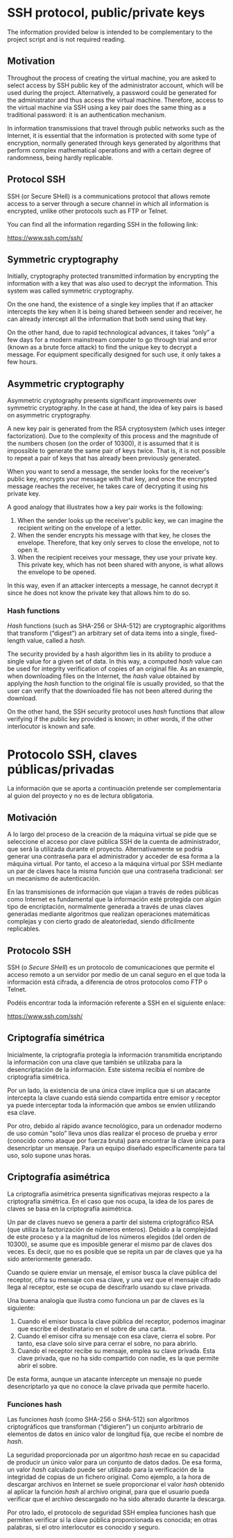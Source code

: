 <!-- multilingual suffix: en, es -->

<!-- [en] -->

# SSH protocol, public/private keys

The information provided below is intended to be complementary to the project script and is not required reading.

## Motivation

Throughout the process of creating the virtual machine, you are asked to select access by SSH public key of the administrator account, which will be used during the project. Alternatively, a password could be generated for the administrator and thus access the virtual machine. Therefore, access to the virtual machine via SSH using a key pair does the same thing as a traditional password: it is an authentication mechanism.

In information transmissions that travel through public networks such as the Internet, it is essential that the information is protected with some type of encryption, normally generated through keys generated by algorithms that perform complex mathematical operations and with a certain degree of randomness, being hardly replicable.

## Protocol SSH

SSH (or Secure SHell) is a communications protocol that allows remote access to a server through a secure channel in which all information is encrypted, unlike other protocols such as FTP or Telnet.

You can find all the information regarding SSH in the following link:

<https://www.ssh.com/ssh/>

## Symmetric cryptography

Initially, cryptography protected transmitted information by encrypting the information with a key that was also used to decrypt the information. This system was called symmetric cryptography.

On the one hand, the existence of a single key implies that if an attacker intercepts the key when it is being shared between sender and receiver, he can already intercept all the information that both send using that key.

On the other hand, due to rapid technological advances, it takes “only” a few days for a modern mainstream computer to go through trial and error (known as a brute force attack) to find the unique key to decrypt a message. For equipment specifically designed for such use, it only takes a few hours.

## Asymmetric cryptography

Asymmetric cryptography presents significant improvements over symmetric cryptography. In the case at hand, the idea of key pairs is based on asymmetric cryptography.

A new key pair is generated from the RSA cryptosystem (which uses integer factorization). Due to the complexity of this process and the magnitude of the numbers chosen (on the order of 10300), it is assumed that it is impossible to generate the same pair of keys twice. That is, it is not possible to repeat a pair of keys that has already been previously generated.

When you want to send a message, the sender looks for the receiver's public key, encrypts your message with that key, and once the encrypted message reaches the receiver, he takes care of decrypting it using his private key.

A good analogy that illustrates how a key pair works is the following:

1. When the sender looks up the receiver's public key, we can imagine the recipient writing on the envelope of a letter.
1. When the sender encrypts his message with that key, he closes the envelope. Therefore, that key only serves to close the envelope, not to open it.
1. When the recipient receives your message, they use your private key. This private key, which has not been shared with anyone, is what allows the envelope to be opened.

In this way, even if an attacker intercepts a message, he cannot decrypt it since he does not know the private key that allows him to do so.

### Hash functions

*Hash* functions (such as SHA-256 or SHA-512) are cryptographic algorithms that transform (“digest”) an arbitrary set of data items into a single, fixed-length value, called a *hash*.

The security provided by a hash algorithm lies in its ability to produce a single value for a given set of data. In this way, a computed *hash* value can be used for integrity verification of copies of an original file. As an example, when downloading files on the Internet, the *hash* value obtained by applying the *hash* function to the original file is usually provided, so that the user can verify that the downloaded file has not been altered during the download.

On the other hand, the SSH security protocol uses *hash* functions that allow verifying if the public key provided is known; in other words, if the other interlocutor is known and safe.

<!-- [es] -->

# Protocolo SSH, claves públicas/privadas

La información que se aporta a continuación pretende ser complementaria al guion del proyecto y no es de lectura obligatoria.

## Motivación

A lo largo del proceso de la creación de la máquina virtual se pide que se seleccione el acceso por clave pública SSH de la cuenta de administrador, que será la utilizada durante el proyecto. Alternativamente se podría generar una contraseña para el administrador y acceder de esa forma a la máquina virtual. Por tanto, el acceso a la máquina virtual por SSH mediante un par de claves hace la misma función que una contraseña tradicional: ser un mecanismo de autenticación.

En las transmisiones de información que viajan a través de redes públicas como Internet es fundamental que la información esté protegida con algún tipo de encriptación, normalmente generada a través de unas claves generadas mediante algoritmos que realizan operaciones matemáticas complejas y con cierto grado de aleatoriedad, siendo difícilmente replicables.

## Protocolo SSH

SSH (o *Secure SHell*) es un protocolo de comunicaciones que permite el acceso remoto a un servidor por medio de un canal seguro en el que toda la información está cifrada, a diferencia de otros protocolos como FTP o Telnet.

Podéis encontrar toda la información referente a SSH en el siguiente enlace:

<https://www.ssh.com/ssh/>

## Criptografía simétrica

Inicialmente, la criptografía protegía la información transmitida encriptando la información con una clave que también se utilizaba para la desencriptación de la información. Este sistema recibía el nombre de criptografía simétrica.

Por un lado, la existencia de una única clave implica que si un atacante intercepta la clave cuando está siendo compartida entre emisor y receptor ya puede interceptar toda la información que ambos se envíen utilizando esa clave.

Por otro, debido al rápido avance tecnológico, para un ordenador moderno de uso común “solo” lleva unos días realizar el proceso de prueba y error (conocido como ataque por fuerza bruta) para encontrar la clave única para desencriptar un mensaje. Para un equipo diseñado específicamente para tal uso, solo supone unas horas.

## Criptografía asimétrica

La criptografía asimétrica presenta significativas mejoras respecto a la criptografía simétrica. En el caso que nos ocupa, la idea de los pares de claves se basa en la criptografía asimétrica.

Un par de claves nuevo se genera a partir del sistema criptográfico RSA (que utiliza la factorización de números enteros). Debido a la complejidad de este proceso y a la magnitud de los números elegidos (del orden de 10300), se asume que es imposible generar el mismo par de claves dos veces. Es decir, que no es posible que se repita un par de claves que ya ha sido anteriormente generado.

Cuando se quiere enviar un mensaje, el emisor busca la clave pública del receptor, cifra su mensaje con esa clave, y una vez que el mensaje cifrado llega al receptor, este se ocupa de descifrarlo usando su clave privada.

Una buena analogía que ilustra como funciona un par de claves es la siguiente:

1. Cuando el emisor busca la clave pública del receptor, podemos imaginar que escribe el destinatario en el sobre de una carta. 
1. Cuando el emisor cifra su mensaje con esa clave, cierra el sobre. Por tanto, esa clave solo sirve para cerrar el sobre, no para abrirlo.
1. Cuando el receptor recibe su mensaje, emplea su clave privada. Esta clave privada, que no ha sido compartido con nadie, es la que permite abrir el sobre.

De esta forma, aunque un atacante intercepte un mensaje no puede desencriptarlo ya que no conoce la clave privada que permite hacerlo.

### Funciones hash

Las funciones *hash* (como SHA-256 o SHA-512) son algoritmos criptográficos que transforman (“digieren”) un conjunto arbitrario de elementos de datos en único valor de longitud fija, que recibe el nombre de *hash*.

La seguridad proporcionada por un algoritmo *hash* recae en su capacidad de producir un único valor para un conjunto de datos dados. De esa forma, un valor *hash* calculado puede ser utilizado para la verificación de la integridad de copias de un fichero original. Como ejemplo, a la hora de descargar archivos en Internet se suele proporcionar el valor *hash* obtenido al aplicar la función *hash* al archivo original, para que el usuario pueda verificar que el archivo descargado no ha sido alterado durante la descarga.

Por otro lado, el protocolo de seguridad SSH emplea funciones hash que permiten verificar si la clave pública proporcionada es conocida; en otras palabras, si el otro interlocutor es conocido y seguro.